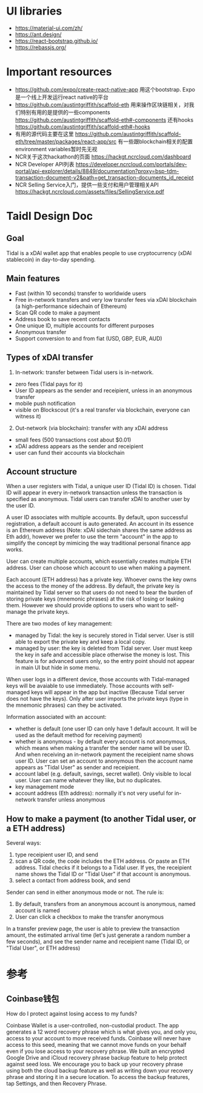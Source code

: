 # UI libraries
- https://material-ui.com/zh/
- https://ant.design/
- https://react-bootstrap.github.io/
- https://rebassjs.org/

# Important resources
- https://github.com/expo/create-react-native-app 用这个bootstrap. Expo是一个线上开发运行react native的平台
- https://github.com/austintgriffith/scaffold-eth 用来操作区块链相关，对我们特别有用的是提供的一些components https://github.com/austintgriffith/scaffold-eth#-components 还有hooks https://github.com/austintgriffith/scaffold-eth#-hooks
- 有用的源代码主要在这里 https://github.com/austintgriffith/scaffold-eth/tree/master/packages/react-app/src 有一些跟blockchain相关的配置 environment variables暂时先无视
- NCR关于这次hackathon的页面 https://hackgt.ncrcloud.com/dashboard
- NCR Developer API列表 https://developer.ncrcloud.com/portals/dev-portal/api-explorer/details/8849/documentation?proxy=bsp-tdm-transaction-document-v2&path=get_transaction-documents_id_receipt
- NCR Selling Service入门，提供一些支付和用户管理相关API https://hackgt.ncrcloud.com/assets/files/SellingService.pdf

# Taidl Design Doc

## Goal
Tidal is a xDAI wallet app that enables people to use cryptocurrency (xDAI stablecoin) in day-to-day spending.

## Main features
- Fast (within 10 seconds) transfer to worldwide users
- Free in-network transfers and very low transfer fees via xDAI blockchain (a high-performance sidechain of Ethereum)
- Scan QR code to make a payment
- Address book to save recent contacts
- One unique ID, multiple accounts for different purposes
- Anonymous transfer
- Support conversion to and from fiat (USD, GBP, EUR, AUD)

## Types of xDAI transfer
1. In-network: transfer between Tidal users is in-network. 
- zero fees (Tidal pays for it)
- User ID appears as the sender and receipient, unless in an anonymous transfer
- mobile push notification
- visible on Blockscout (it's a real transfer via blockchain, everyone can witness it)

2. Out-network (via blockchain): transfer with any xDAI address
- small fees (500 transactions cost about $0.01)
- xDAI address appears as the sender and receipient
- user can fund their accounts via blockchain

## Account structure
When a user registers with Tidal, a unique user ID (Tidal ID) is chosen. Tidal ID will appear in every in-network transaction unless the transaction is specified as anonymous. Tidal users can transfer xDAI to another user by the user ID.

A user ID associates with multiple accounts. By default, upon successful registration, a default account is auto generated. An account in its essence is an Ethereum address (Note: xDAI sidechain shares the same address as Eth addr), however we prefer to use the term "account" in the app to simplify the concept by mimicing the way traditional personal finance app works.

User can create multiple accounts, which essentially creates multiple ETH address. User can choose which account to use when making a payment.

Each account (ETH address) has a private key. Whoever owns the key owns the access to the money of the address. By default, the private key is maintained by Tidal server so that users do not need to bear the burden of storing private keys (mnemonic phrases) at the risk of losing or leaking them. However we should provide options to users who want to self-manage the private keys.

There are two modes of key management:
- managed by Tidal: the key is securely stored in Tidal server. User is still able to export the private key and keep a local copy.
- managed by user: the key is deleted from Tidal server. User must keep the key in safe and accessible place otherwise the money is lost. This feature is for advanced users only, so the entry point should not appear in main UI but hide in some menu.

When user logs in a different device, those accounts with Tidal-managed keys will be avaiable to use immediately. Those accounts with self-managed keys will appear in the app but inactive (Because Tidal server does not have the keys). Only after user imports the private  keys (type in the mnemonic phrases) can they be activated.

Information associated with an account:
- whether is default (one user ID can only have 1 default account. It will be used as the default method for receiving payment)
- whether is anonymous - by default every account is not anonymous, which means when making a transfer the sender name will be user ID. And when receiving an in-network payment the receipient name shows user ID. User can set an account to anonymous then the account name appears as "Tidal User" as sender and receipient. 
- account label (e.g. default, savings, secret wallet). Only visible to local user. User can name whatever they like, but no duplicates.
- key management mode
- account address (Eth address): normally it's not very useful for in-network transfer unless anonymous

## How to make a payment (to another Tidal user, or a ETH address)
Several ways:
1. type receipient user ID, and send
2. scan a QR code, the code includes the ETH address. Or paste an ETH address. Tidal checks if it belongs to a Tidal user. If yes, the receipient name shows the Tidal ID or "Tidal User" if that account is anonymous.
3. select a contact from address book, and send

Sender can send in either anonymous mode or not. The rule is:
1. By default, transfers from an anonymous account is anonymous, named account is named
2. User can click a checkbox to make the transfer anonymous

In a transfer preview page, the user is able to preview the transaction amount, the estimated arrival time (let's just generate a random number a few seconds), and see the sender name and receipient name (Tidal ID, or "Tidal User", or ETH address)


# 参考
## Coinbase钱包
How do I protect against losing access to my funds?

Coinbase Wallet is a user-controlled, non-custodial product. The app generates a 12 word recovery phrase which is what gives you, and only you, access to your account to move received funds. Coinbase will never have access to this seed, meaning that we cannot move funds on your behalf even if you lose access to your recovery phrase.
We built an encrypted Google Drive and iCloud recovery phrase backup feature to help protect against seed loss. We encourage you to back up your recovery phrase using both the cloud backup feature as well as writing down your recovery phrase and storing it in a secure location. To access the backup features, tap Settings, and then Recovery Phrase.